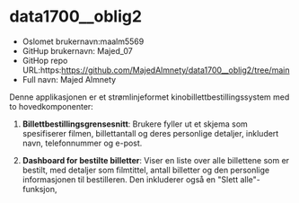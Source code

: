 # data1700__oblig2
- Oslomet brukernavn:maalm5569
- GitHup  brukernavn: Majed_07
- GitHop repo URL:https:https://github.com/MajedAlmnety/data1700__oblig2/tree/main
- Full navn: Majed Almnety

Denne applikasjonen er et strømlinjeformet kinobillettbestillingssystem med to hovedkomponenter:

1. **Billettbestillingsgrensesnitt**: Brukere fyller ut et skjema som spesifiserer filmen, billettantall og deres personlige detaljer, inkludert navn, telefonnummer og e-post.

2. **Dashboard for bestilte billetter**: Viser en liste over alle billettene som er bestilt, med detaljer som filmtittel, antall billetter og den personlige informasjonen til bestilleren. Den inkluderer også en "Slett alle"-funksjon,
